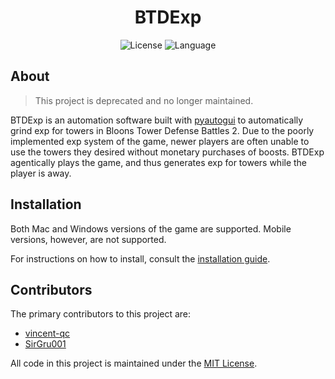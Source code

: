 <div align='center'>
	<h1 align='center'>BTDExp</h1>
	<img
	    src="https://img.shields.io/github/license/vincent-qc/btdexp?style=for-the-badge"
	    alt="License"
	/>
	<img
		src='https://img.shields.io/github/languages/top/vincent-qc/btdexp.svg?style=for-the-badge'
		alt='Language'
	/>
</div>

## About
> This project is deprecated and no longer maintained. 

BTDExp is an automation software built with [pyautogui](https://github.com/asweigart/pyautogui) to automatically grind exp for towers in Bloons Tower Defense Battles 2. Due to the poorly implemented exp system of the game, newer players are often unable to use the towers they desired without monetary purchases of boosts. BTDExp agentically plays the game, and thus generates exp for towers while the player is away.

## Installation

Both Mac and Windows versions of the game are supported. Mobile versions, however, are not supported.

For instructions on how to install, consult the [installation guide](docs/INSTALLATION.md).

## Contributors
The primary contributors to this project are:
- [vincent-qc](https://github.com/vincent-qc)
- [SirGru001](https://github.com/SirGru001)

All code in this project is maintained under the [MIT License](./LICENSE.md).
